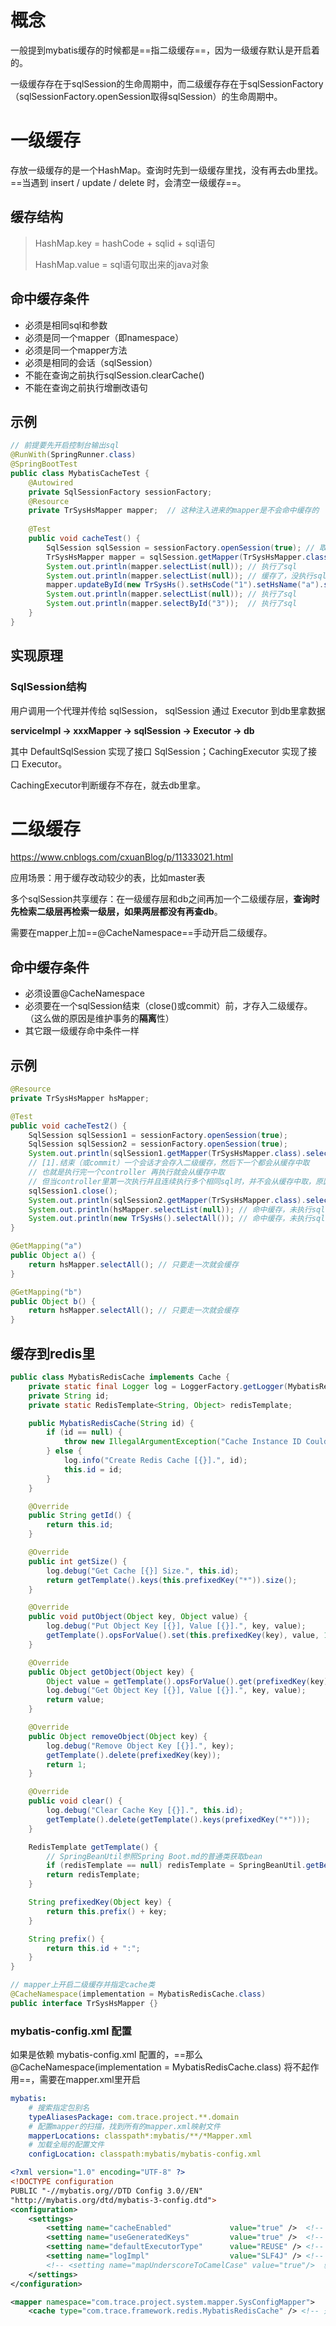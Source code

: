 # 概念

一般提到mybatis缓存的时候都是==指二级缓存==，因为一级缓存默认是开启着的。

一级缓存存在于sqlSession的生命周期中，而二级缓存存在于sqlSessionFactory（sqlSessionFactory.openSession取得sqlSession）的生命周期中。



# 一级缓存

存放一级缓存的是一个HashMap。查询时先到一级缓存里找，没有再去db里找。==当遇到 insert / update / delete 时，会清空一级缓存==。

## 缓存结构

> HashMap.key = hashCode + sqlid + sql语句
>
> HashMap.value = sql语句取出来的java对象

## 命中缓存条件

- 必须是相同sql和参数
- 必须是同一个mapper（即namespace）
- 必须是同一个mapper方法
- 必须是相同的会话（sqlSession）
- 不能在查询之前执行sqlSession.clearCache()
- 不能在查询之前执行增删改语句

## 示例

```java
// 前提要先开启控制台输出sql
@RunWith(SpringRunner.class)
@SpringBootTest
public class MybatisCacheTest {
    @Autowired
    private SqlSessionFactory sessionFactory;
    @Resource
    private TrSysHsMapper mapper;  // 这种注入进来的mapper是不会命中缓存的
    
    @Test
    public void cacheTest() {
        SqlSession sqlSession = sessionFactory.openSession(true); // 取得sqlSession
        TrSysHsMapper mapper = sqlSession.getMapper(TrSysHsMapper.class); // 取得mapper
        System.out.println(mapper.selectList(null)); // 执行了sql
        System.out.println(mapper.selectList(null)); // 缓存了，没执行sql
        mapper.updateById(new TrSysHs().setHsCode("1").setHsName("a").setHsNameEn("e")); // 增删改会清空缓存
        System.out.println(mapper.selectList(null)); // 执行了sql
        System.out.println(mapper.selectById("3"));  // 执行了sql
    }
}
```

## 实现原理

### SqlSession结构

用户调用一个代理并传给 sqlSession， sqlSession 通过 Executor 到db里拿数据

**serviceImpl  ->  xxxMapper  ->  sqlSession  ->  Executor  ->  db**

其中 DefaultSqlSession 实现了接口 SqlSession；CachingExecutor 实现了接口 Executor。

CachingExecutor判断缓存不存在，就去db里拿。



# 二级缓存

https://www.cnblogs.com/cxuanBlog/p/11333021.html

应用场景：用于缓存改动较少的表，比如master表

多个sqlSession共享缓存：在一级缓存层和db之间再加一个二级缓存层，**查询时先检索二级层再检索一级层，如果两层都没有再查db**。

需要在mapper上加==@CacheNamespace==手动开启二级缓存。

## 命中缓存条件

- 必须设置@CacheNamespace
- 必须要在一个sqlSession结束（close()或commit）前，才存入二级缓存。（这么做的原因是维护事务的**隔离**性）
- 其它跟一级缓存命中条件一样

## 示例

```java
@Resource
private TrSysHsMapper hsMapper;

@Test
public void cacheTest2() {
    SqlSession sqlSession1 = sessionFactory.openSession(true);
    SqlSession sqlSession2 = sessionFactory.openSession(true);
    System.out.println(sqlSession1.getMapper(TrSysHsMapper.class).selectList(null)); // 执行了sql
    // [1].结束（或commit）一个会话才会存入二级缓存，然后下一个都会从缓存中取
    // 也就是执行完一个controller 再执行就会从缓存中取
    // 但当controller里第一次执行并且连续执行多个相同sql时，并不会从缓存中取，原因是上面[1]
    sqlSession1.close();
    System.out.println(sqlSession2.getMapper(TrSysHsMapper.class).selectList(null)); // 命中缓存，未执行sql
    System.out.println(hsMapper.selectList(null)); // 命中缓存，未执行sql
    System.out.println(new TrSysHs().selectAll()); // 命中缓存，未执行sql
}

@GetMapping("a")
public Object a() {
    return hsMapper.selectAll(); // 只要走一次就会缓存
}

@GetMapping("b")
public Object b() {
    return hsMapper.selectAll(); // 只要走一次就会缓存
}
```

## 缓存到redis里

```java
public class MybatisRedisCache implements Cache {
    private static final Logger log = LoggerFactory.getLogger(MybatisRedisCache.class);
    private String id;
    private static RedisTemplate<String, Object> redisTemplate;

    public MybatisRedisCache(String id) {
        if (id == null) {
            throw new IllegalArgumentException("Cache Instance ID Could Not Be Null");
        } else {
            log.info("Create Redis Cache [{}].", id);
            this.id = id;
        }
    }

    @Override
    public String getId() {
        return this.id;
    }

    @Override
    public int getSize() {
        log.debug("Get Cache [{}] Size.", this.id);
        return getTemplate().keys(this.prefixedKey("*")).size();
    }

    @Override
    public void putObject(Object key, Object value) {
        log.debug("Put Object Key [{}], Value [{}].", key, value);
        getTemplate().opsForValue().set(this.prefixedKey(key), value, 1, TimeUnit.DAYS);
    }

    @Override
    public Object getObject(Object key) {
        Object value = getTemplate().opsForValue().get(prefixedKey(key));
        log.debug("Get Object Key [{}], Value [{}].", key, value);
        return value;
    }

    @Override
    public Object removeObject(Object key) {
        log.debug("Remove Object Key [{}].", key);
        getTemplate().delete(prefixedKey(key));
        return 1;
    }

    @Override
    public void clear() {
        log.debug("Clear Cache Key [{}].", this.id);
        getTemplate().delete(getTemplate().keys(prefixedKey("*")));
    }

    RedisTemplate getTemplate() {
        // SpringBeanUtil参照Spring Boot.md的普通类获取bean
        if (redisTemplate == null) redisTemplate = SpringBeanUtil.getBean(RedisTemplate.class);
        return redisTemplate;
    }

    String prefixedKey(Object key) {
        return this.prefix() + key;
    }

    String prefix() {
        return this.id + ":";
    }
}
```

```java
// mapper上开启二级缓存并指定cache类
@CacheNamespace(implementation = MybatisRedisCache.class)
public interface TrSysHsMapper {}
```

### mybatis-config.xml 配置

如果是依赖 mybatis-config.xml 配置的，==那么 @CacheNamespace(implementation = MybatisRedisCache.class) 将不起作用==，需要在mapper.xml里开启

```yaml
mybatis:
    # 搜索指定包别名
    typeAliasesPackage: com.trace.project.**.domain
    # 配置mapper的扫描，找到所有的mapper.xml映射文件
    mapperLocations: classpath*:mybatis/**/*Mapper.xml
    # 加载全局的配置文件
    configLocation: classpath:mybatis/mybatis-config.xml
```

```xml
<?xml version="1.0" encoding="UTF-8" ?>
<!DOCTYPE configuration
PUBLIC "-//mybatis.org//DTD Config 3.0//EN"
"http://mybatis.org/dtd/mybatis-3-config.dtd">
<configuration>
	<settings>
		<setting name="cacheEnabled"             value="true" />  <!-- 启用二级缓存 -->
		<setting name="useGeneratedKeys"         value="true" />  <!-- 允许 JDBC 支持自动生成主键 -->
		<setting name="defaultExecutorType"      value="REUSE" /> <!-- 配置默认的执行器 -->
		<setting name="logImpl"                  value="SLF4J" /> <!-- 指定 MyBatis 所用日志的具体实现 -->
		<!-- <setting name="mapUnderscoreToCamelCase" value="true"/>  驼峰式命名 -->
	</settings>
</configuration>
```

```xml
<mapper namespace="com.trace.project.system.mapper.SysConfigMapper">
    <cache type="com.trace.framework.redis.MybatisRedisCache" /> <!-- 开启二级缓存 -->
```

